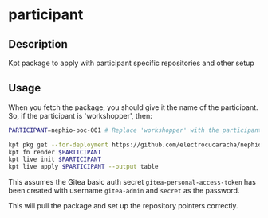 # participant

## Description
Kpt package to apply with participant specific repositories and other setup

## Usage

When you fetch the package, you should give it the name of the participant. So,
if the participant is 'workshopper', then:

```bash
PARTICIPANT=nephio-poc-001 # Replace 'workshopper' with the participant name provided to you

kpt pkg get --for-deployment https://github.com/electrocucaracha/nephio-lab/packages/participant $PARTICIPANT
kpt fn render $PARTICIPANT
kpt live init $PARTICIPANT
kpt live apply $PARTICIPANT --output table
```

This assumes the Gitea basic auth secret `gitea-personal-access-token` has
been created with username `gitea-admin` and `secret` as the password.

This will pull the package and set up the repository pointers correctly.
